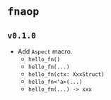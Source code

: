 # `fnaop`

## `v0.1.0`

- Add `Aspect` macro.
    - `hello_fn()`
    - `hello_fn(...)`
    - `hello_fn(ctx: XxxStruct)`
    - `hello_fn<'a>(...)`
    - `hello_fn(...) -> xxx`

